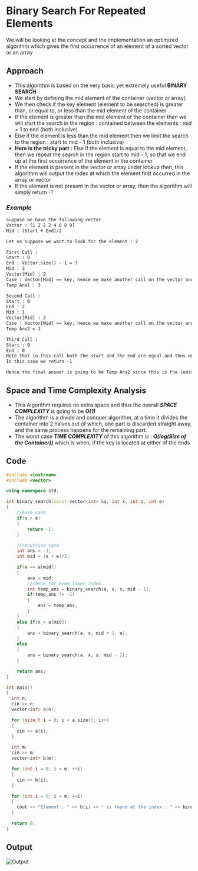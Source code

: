 # **Binary Search For Repeated Elements**
We will be looking at the concept and the implementation an optimized algorithm which gives the first occurrence of an element of a sorted vector or an array  
## **Approach**

- This algorithm is based on the very basic yet extremely useful **BINARY SEARCH**
- We start by defining the mid element of the container (vector or array)
- We then check if the key element (element to be searched) is greater than, or equal to, or less than the mid
element of the container
- If the element is greater than the mid element of the container then we will start the search in the region :
contained between the elements : mid + 1 to end (both inclusive)
- Else if the element is less than the mid element then we limit the search to the region : start to mid - 1 (both inclusive)
- **Here is the tricky part :** Else if the element is equal to the mid element, then we repeat the search in the region start to mid - 1, so that we end up at the first occurrence of the element in the container
- If the element is present in the vector or array under lookup then, this algorithm will output the index at which the element first occurred in the array or vector
- If the element is not present in the vector or array, then the algorithm will simply return -1

### ***Example***

```txt
Suppose we have the following vector
Vector : [1 2 2 2 4 8 8 9]
Mid : (Start + End)/2

Let us suppose we want to look for the element : 2

First Call :
Start : 0
End : Vector.size() - 1 = 7
Mid : 3
Vector[Mid] : 2
Case : Vector[Mid] == key, hence we make another call on the vector and this time we will limit the area to be searched from Start to Mid - 1
Temp Ans1 : 3

Second Call : 
Start : 0
End : 2
Mid : 1
Vector[Mid] : 2
Case : Vector[Mid] == key, hence we make another call on the vector and this time we will limit the area to be searched from Start to Mid - 1
Temp Ans2 = 1

Third Call :
Start : 0
End : 0
Note that in this call both the start and the end are equal and thus we've hit the base case
In this case we return -1

Hence the final answer is going to be Temp Ans2 since this is the least index at which 2 is present is 1
```

## **Space and Time Complexity Analysis**

- This Algorithm requires no extra space and thus the overall ***SPACE COMPLEXITY*** is going to be ***O(1)***
- The algorithm is a divide and conquer algorithm, at a time it divides the container into 2 halves out of which, one part is discarded straight away, and the  same process happens for the remaining part.
- The worst case ***TIME COMPLEXITY*** of this algorithm is : ***O(log(Size of the Container))*** which is when, if the key is located at either of the ends

## **Code**

```C++
#include <iostream>
#include <vector>

using namespace std;

int binary_search(const vector<int> &a, int x, int s, int e)
{
    //base case
    if(s > e)
    {
        return -1;
    }

    //recursive case
    int ans = -1;
    int mid = (s + e)/2;

    if(x == a[mid])
    {
        ans = mid;
        //check for even lower index
        int temp_ans = binary_search(a, x, s, mid - 1);
        if(temp_ans != -1)
        {
            ans = temp_ans;
        }
    }
    else if(x > a[mid])
    {
        ans = binary_search(a, x, mid + 1, e);
    }
    else
    {
        ans = binary_search(a, x, s, mid - 1);
    }

    return ans;
}

int main()
{
  int n;
  cin >> n;
  vector<int> a(n);

  for (size_t i = 0; i < a.size(); i++)
  {
    cin >> a[i];
  }

  int m;
  cin >> m;
  vector<int> b(m);

  for (int i = 0; i < m; ++i)
  {
    cin >> b[i];
  }

  for (int i = 0; i < m; ++i)
  {
    cout << "Element : " << b[i] << " is found at the index : " << binary_search(a, b[i], 0, n-1) << endl;
  }

  return 0;
}
```

## **Output**

![Output](https://user-images.githubusercontent.com/34866732/143109866-30c910f1-90bd-4039-bbf6-6662a858a890.png)
